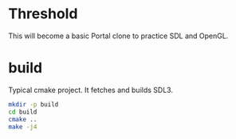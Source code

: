 # Threshold

This will become a basic Portal clone to practice SDL and OpenGL.

# build

Typical cmake project. It fetches and builds SDL3.

```bash
mkdir -p build
cd build
cmake ..
make -j4 
```